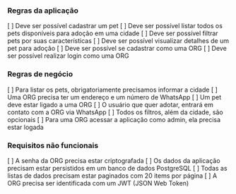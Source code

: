 ### Regras da aplicação

[ ] Deve ser possível cadastrar um pet 
[ ] Deve ser possível listar todos os pets disponíveis para adoção em uma cidade 
[ ] Deve ser possível filtrar pets por suas características 
[ ] Deve ser possível visualizar detalhes de um pet para adoção 
[ ] Deve ser possível se cadastrar como uma ORG 
[ ] Deve ser possível realizar login como uma ORG

### Regras de negócio

[ ] Para listar os pets, obrigatoriamente precisamos informar a cidade 
[ ] Uma ORG precisa ter um endereço e um número de WhatsApp 
[ ] Um pet deve estar ligado a uma ORG 
[ ] O usuário que quer adotar, entrará em contato com a ORG via WhatsApp 
[ ] Todos os filtros, além da cidade, são opcionais 
[ ] Para uma ORG acessar a aplicação como admin, ela precisa estar logada

### Requisitos não funcionais

[ ] A senha da ORG precisa estar criptografada 
[ ] Os dados da aplicação precisam estar persistidos em um banco de dados PostgreSQL 
[ ] Todas as listas de dados precisam estar paginados com 20 items por página 
[ ] A ORG precisa ser identificada com um JWT (JSON Web Token)